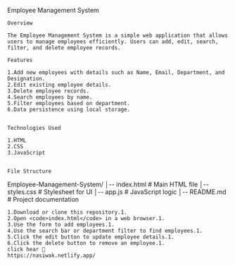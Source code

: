 Employee Management System 
    
    Overview

    The Employee Management System is a simple web application that allows users to manage employees efficiently. Users can add, edit, search, filter, and delete employee records.
    
    Features
    
    1.Add new employees with details such as Name, Email, Department, and Designation.
    2.Edit existing employee details.
    3.Delete employee records.
    4.Search employees by name.
    5.Filter employees based on department.
    6.Data persistence using local storage.
    
    
    Technologies Used

    1.HTML
    2.CSS
    3.JavaScript
 
    
    File Structure
    
Employee-Management-System/
│-- index.html         # Main HTML file
│-- styles.css         # Stylesheet for UI
│-- app.js             # JavaScript logic
│-- README.md          # Project documentation
    
    
    
    1.Download or clone this repository.1.
    2.Open <code>index.html</code> in a web browser.1.
    3.Use the form to add employees.1.
    4.Use the search bar or department filter to find employees.1.
    5.Click the edit button to update employee details.1.
    6.Click the delete button to remove an employee.1.
    click hear 🚀
    https://nasiwak.netlify.app/

</body>
</html>
